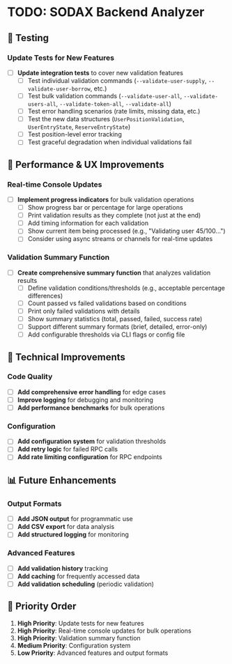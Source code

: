 # TODO: SODAX Backend Analyzer

## 🧪 Testing

### Update Tests for New Features
- [ ] **Update integration tests** to cover new validation features
  - [ ] Test individual validation commands (`--validate-user-supply`, `--validate-user-borrow`, etc.)
  - [ ] Test bulk validation commands (`--validate-user-all`, `--validate-users-all`, `--validate-token-all`, `--validate-all`)
  - [ ] Test error handling scenarios (rate limits, missing data, etc.)
  - [ ] Test the new data structures (`UserPositionValidation`, `UserEntryState`, `ReserveEntryState`)
  - [ ] Test position-level error tracking
  - [ ] Test graceful degradation when individual validations fail

## 🚀 Performance & UX Improvements

### Real-time Console Updates
- [ ] **Implement progress indicators** for bulk validation operations
  - [ ] Show progress bar or percentage for large operations
  - [ ] Print validation results as they complete (not just at the end)
  - [ ] Add timing information for each validation
  - [ ] Show current item being processed (e.g., "Validating user 45/100...")
  - [ ] Consider using async streams or channels for real-time updates

### Validation Summary Function
- [ ] **Create comprehensive summary function** that analyzes validation results
  - [ ] Define validation conditions/thresholds (e.g., acceptable percentage differences)
  - [ ] Count passed vs failed validations based on conditions
  - [ ] Print only failed validations with details
  - [ ] Show summary statistics (total, passed, failed, success rate)
  - [ ] Support different summary formats (brief, detailed, error-only)
  - [ ] Add configurable thresholds via CLI flags or config file

## 🔧 Technical Improvements

### Code Quality
- [ ] **Add comprehensive error handling** for edge cases
- [ ] **Improve logging** for debugging and monitoring
- [ ] **Add performance benchmarks** for bulk operations

### Configuration
- [ ] **Add configuration system** for validation thresholds
- [ ] **Add retry logic** for failed RPC calls
- [ ] **Add rate limiting configuration** for RPC endpoints

## 📊 Future Enhancements

### Output Formats
- [ ] **Add JSON output** for programmatic use
- [ ] **Add CSV export** for data analysis
- [ ] **Add structured logging** for monitoring

### Advanced Features
- [ ] **Add validation history** tracking
- [ ] **Add caching** for frequently accessed data
- [ ] **Add validation scheduling** (periodic validation)

## 🎯 Priority Order

1. **High Priority**: Update tests for new features
2. **High Priority**: Real-time console updates for bulk operations
3. **High Priority**: Validation summary function
4. **Medium Priority**: Configuration system
5. **Low Priority**: Advanced features and output formats 